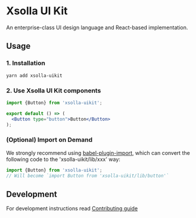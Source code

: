 # Xsolla UI Kit

An enterprise-class UI design language and React-based implementation.

## Usage

### 1. Installation

`yarn add xsolla-uikit`

### 2. Use Xsolla UI Kit components

```jsx
import {Button} from 'xsolla-uikit';

export default () => (
  <Button type="button">Button</Button>
);
```

### (Optional) Import on Demand

We strongly recommend using [babel-plugin-import](https://github.com/ant-design/babel-plugin-import), which can convert the following code to the 'xsolla-uikit/lib/xxx' way:

```jsx
import {Button} from 'xsolla-uikit';
// Will become `import Button from 'xsolla-uikit/lib/button'`
```

## Development

For development instructions read [Contributing guide](./CONTRIBUTING.md)
